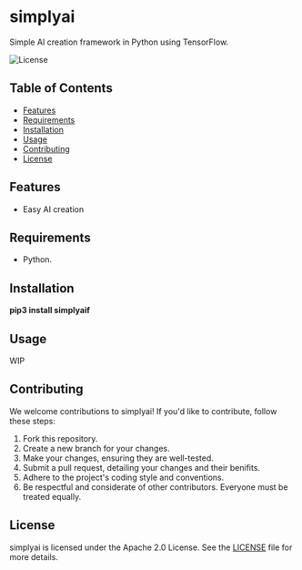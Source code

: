 # simplyai

 Simple AI creation framework in Python using TensorFlow.

![License](https://img.shields.io/badge/License-Apache%202.0-blue.svg)


## Table of Contents

- [Features](#features)
- [Requirements](#requirements)
- [Installation](#installation)
- [Usage](#usage)
- [Contributing](#contributing)
- [License](#license)

## Features

- Easy AI creation

## Requirements

- Python.

## Installation

**pip3 install simplyaif**

## Usage

WIP

## Contributing

We welcome contributions to simplyai! If you'd like to contribute, follow these steps:

1. Fork this repository.
2. Create a new branch for your changes.
3. Make your changes, ensuring they are well-tested.
4. Submit a pull request, detailing your changes and their benifits.
5. Adhere to the project's coding style and conventions.
6. Be respectful and considerate of other contributors. Everyone must be treated equally.

## License

simplyai is licensed under the Apache 2.0 License. See the [LICENSE](LICENSE) file for more details.
